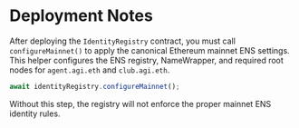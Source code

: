 # Deployment Notes

After deploying the `IdentityRegistry` contract, you must call `configureMainnet()` to apply the canonical Ethereum mainnet ENS settings. This helper configures the ENS registry, NameWrapper, and required root nodes for `agent.agi.eth` and `club.agi.eth`.

```ts
await identityRegistry.configureMainnet();
```

Without this step, the registry will not enforce the proper mainnet ENS identity rules.
